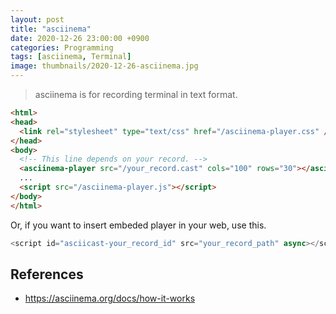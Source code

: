 ```yaml
---
layout: post
title: "asciinema"
date: 2020-12-26 23:00:00 +0900
categories: Programming
tags: [asciinema, Terminal]
image: thumbnails/2020-12-26-asciinema.jpg
---
```


> asciinema is for recording terminal in text format.  

```html
<html>
<head>
  <link rel="stylesheet" type="text/css" href="/asciinema-player.css" />
</head>
<body>
  <!-- This line depends on your record. -->
  <asciinema-player src="/your_record.cast" cols="100" rows="30"></asciinema-player>
  ...
  <script src="/asciinema-player.js"></script>
</body>
</html>
```

Or, if you want to insert embeded player in your web, use this.

```javascript
<script id="asciicast-your_record_id" src="your_record_path" async></script> 
```

<script id="asciicast-kse92PuUiV1egGOoTBxqtgloC" src="https://asciinema.org/a/kse92PuUiV1egGOoTBxqtgloC.js" async></script>

## References

- <https://asciinema.org/docs/how-it-works>
